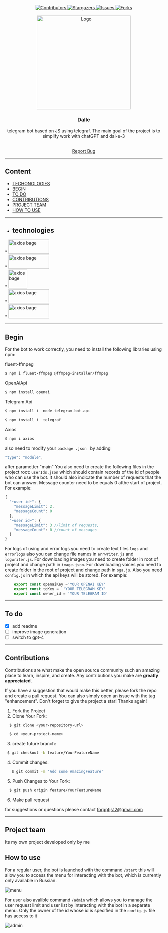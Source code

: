  <a name="readme-top"></a>
  ----
 

<div align="center">
  <a href=" https://github.com/nothing126/openaihub/graphs/contributors">
    <img src="https://img.shields.io/github/contributors/nothing126/openaihub.svg?style=for-the-badge" alt="Contributors">
  </a>
  <a href="https://github.com/nothing126/openaihub/stargazers">
    <img src="https://img.shields.io/github/stars/nothing126/openaihub.svg?style=for-the-badge" alt="Stargazers">
  </a>
  <a href="https://github.com/nothing126/openaihub/issues">
    <img src="https://img.shields.io/github/issues/nothing126/openaihub.svg?style=for-the-badge" alt="Issues">
  </a>
  <a href="https://github.com/nothing126/openaihub/network/members">
    <img src="https://img.shields.io/github/forks/nothing126/openaihub.svg?style=for-the-badge" alt="Forks">
  </a>
</div>

 <!-- PROJECT LOGO -->
<br />
<div align="center">
  <a href="https://github.com/nothing126/openaihub/blob/master/img/dalle.jpg">
    <img src="https://github.com/nothing126/openaihub/blob/master/img/dalle.jpg" alt="Logo" width="300" height="300">
  </a>

  <h3 align="center">Dalle</h3>
  telegram bot based on JS using telegraf. The main goal of the project is to simplify work with chatGPT and dal-e-3 
  <p align="center">
    <br />
    <a href="https://t.me/Nonthing1571">Report Bug</a>
   
  </p>
</div>

 ----

## Content
- [TECHONOLOGIES](#technologies)
- [BEGIN](#Begin)
- [TO DO](#to-do)
- [CONTRIBUTIONS](#contributions)
- [PROJECT TEAM](#project-team )
- [HOW TO USE](#)

 ----

- ## technologies
  
 <div align="flex-start">
* <a href="https://github.com/nodejs">
    <img src="https://github.com/nothing126/openaihub/blob/master/img/js.jpg" alt="axios bage" width="130" height="45">
  </a>
  
  <div align="flex-start">
* <a href="https://github.com/openai/openai-node">
    <img src="https://github.com/nothing126/openaihub/blob/master/img/openai.png" alt="axios bage" width="130" height="45">
  </a>
  
  <div align="flex-start">
* <a href="https://github.com/telegraf/telegraf">
    <img src="https://github.com/nothing126/openaihub/blob/master/img/telegraf1.png" alt="axios bage" width="60" height="60">
  </a>
  
  <div align="flex-start">
* <a href="https://github.com/axios/axios">
    <img src="https://github.com/nothing126/openaihub/blob/master/img/axios.png" alt="axios bage" width="130" height="45">
  </a>
  
  <div align="flex-start">
* <a href="https://github.com/fluent-ffmpeg/node-fluent-ffmpeg">
    <img src="https://github.com/nothing126/openaihub/blob/master/img/ffmpeg.jpg" alt="axios bage" width="130" height="45">
  </a>
   
   ----
   
 ## Begin
 For the bot to work correctly, you need to install the following libraries using npm:
 
 fluent-ffmpeg
 ```sh
 $ npm i fluent-ffmpeg @ffmpeg-installer/ffmpeg
```

OpenAiApi 
```sh
$ npm install openai
```

Telegram Api
```sh
$ npm install i  node-telegram-bot-api
```
```sh
$ npm install i  telegraf
 ```

Axios
```sh
$ npm i axios
```
also need to modify your ```package .json ``` by adding
```javascript
"type": "module",
```
after parametter "main"
You also need to create the following files in the project root:
```userIds.json```
which should contain records of the id of people who can use the bot. It should also indicate the number of requests that the bot can answer. Message counter need to be equals 0 atthe start of project. For example:
```javascript
{
  "~user id~": {
    "messageLimit": 2,
    "messageCount": 0
  },
  "~user id~": {
    "messageLimit": 3 //limit of requests,
    "messageCount": 0 //count of messages
  }
}
```
For logs of using and error logs you need to create text files ```logs``` and ```errorlogs``` also you can change file names in ```errwriter.js``` and ```logwriter.js```.
For downloading images you need to create folder in root of project and change path in ```image.json```.
For downloading voices you need to create folder in the root of project and change path in ```oga.js```.
Also you need ```config.js```  in which the api keys will be stored. For example:
```javascript
    export const openaiKey ='YOUR OPENAI KEY'
    export const tgKey =  'YOUR TELEGRAM KEY'
    export const owner_id = 'YOUR TELEGRAM ID'

```
 ----
## To do
- [x] add readme
- [ ] improve image generation
- [ ] switch to gpt-4

 ----
## Contributions      
Contributions are what make the open source community such an amazing place to learn, inspire, and create. Any contributions you make are **greatly appreciated**.

If you have a suggestion that would make this better, please fork the repo and create a pull request. You can also simply open an issue with the tag "enhancement".
Don't forget to give the project a star! Thanks again!

1. Fork the Project
2. Clone Your Fork:
 ```sh
   $ git clone <your-repository-url>
 ```
 ```sh
   $ cd <your-project-name>
 ```
3. create future branch:
  ```sh
   $ git checkout -b feature/YourFeatureName
  ```
4. Commit changes:
 ```sh
    $ git commit -m 'Add some AmazingFeature'
  ```
5. Push Changes to Your Fork:
 ```sh
   $ git push origin feature/YourFeatureName
  ```
6.   Make pull request

   
for suggestions or questions please contact forgptjs12@gmail.com

 ----
## Project team
Its my own project developed only by me

## How to use
For a regular user, the bot is launched with the command ```/start``` this will allow you to access the menu for interacting with the bot, which is currently only available in Russian.

![menu](https://github.com/nothing126/openaihub/blob/master/img/menu%20bot.png)

For user also avalible command ```/admin``` which allows you to manage the user request limit and user list by interacting with the bot in a separate menu. Only the owner of the id whose id is specified in the ```config.js``` file has access to it

![admin](https://github.com/nothing126/openaihub/blob/master/img/admin%20menu.png)

[contributors-shield]:https://img.shields.io/github/contributors/nothing126/openaihub.svg?style=for-the-badge
[contributors-url]: https://github.com/nothing126/openaihub/graphs/contributors
[forks-shield]: https://img.shields.io/github/forks/nothing126/openaihub.svg?style=for-the-badge
[forks-url]:https://github.com/nothing126/openaihub/network/members
[stars-shield]: https://img.shields.io/github/stars/nothing126/openaihub.svg?style=for-the-badge
[stars-url]:https://github.com/nothing126/openaihub/stargazers
[issues-shield]:https://img.shields.io/github/issues/nothing126/openaihub.svg?style=for-the-badge
[issues-url]:https://github.com/nothing126/openaihub/issues
